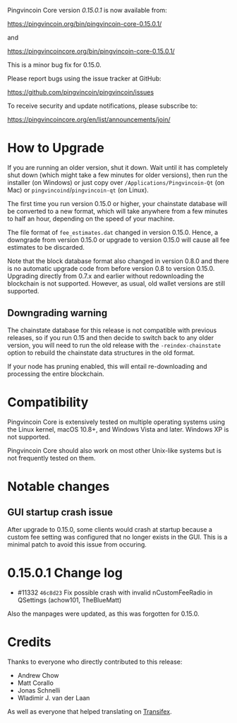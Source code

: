 Pingvincoin Core version *0.15.0.1* is now available from:

  <https://pingvincoin.org/bin/pingvincoin-core-0.15.0.1/>

and

  <https://pingvincoincore.org/bin/pingvincoin-core-0.15.0.1/>

This is a minor bug fix for 0.15.0.

Please report bugs using the issue tracker at GitHub:

  <https://github.com/pingvincoin/pingvincoin/issues>

To receive security and update notifications, please subscribe to:

  <https://pingvincoincore.org/en/list/announcements/join/>

How to Upgrade
==============

If you are running an older version, shut it down. Wait until it has completely
shut down (which might take a few minutes for older versions), then run the 
installer (on Windows) or just copy over `/Applications/Pingvincoin-Qt` (on Mac)
or `pingvincoind`/`pingvincoin-qt` (on Linux).

The first time you run version 0.15.0 or higher, your chainstate database will
be converted to a new format, which will take anywhere from a few minutes to
half an hour, depending on the speed of your machine.

The file format of `fee_estimates.dat` changed in version 0.15.0. Hence, a
downgrade from version 0.15.0 or upgrade to version 0.15.0 will cause all fee
estimates to be discarded.

Note that the block database format also changed in version 0.8.0 and there is no
automatic upgrade code from before version 0.8 to version 0.15.0. Upgrading
directly from 0.7.x and earlier without redownloading the blockchain is not supported.
However, as usual, old wallet versions are still supported.

Downgrading warning
-------------------

The chainstate database for this release is not compatible with previous
releases, so if you run 0.15 and then decide to switch back to any
older version, you will need to run the old release with the `-reindex-chainstate`
option to rebuild the chainstate data structures in the old format.

If your node has pruning enabled, this will entail re-downloading and
processing the entire blockchain.

Compatibility
==============

Pingvincoin Core is extensively tested on multiple operating systems using
the Linux kernel, macOS 10.8+, and Windows Vista and later. Windows XP is not supported.

Pingvincoin Core should also work on most other Unix-like systems but is not
frequently tested on them.

Notable changes
===============

GUI startup crash issue
-------------------------

After upgrade to 0.15.0, some clients would crash at startup because a custom
fee setting was configured that no longer exists in the GUI. This is a minimal
patch to avoid this issue from occuring.

0.15.0.1 Change log
====================

-  #11332 `46c8d23` Fix possible crash with invalid nCustomFeeRadio in QSettings (achow101, TheBlueMatt)

Also the manpages were updated, as this was forgotten for 0.15.0.

Credits
=======

Thanks to everyone who directly contributed to this release:

- Andrew Chow
- Matt Corallo
- Jonas Schnelli
- Wladimir J. van der Laan

As well as everyone that helped translating on [Transifex](https://www.transifex.com/projects/p/pingvincoin/).
